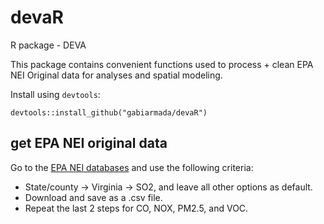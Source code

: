 # devaR
R package - DEVA


This package contains convenient functions used to process + clean EPA NEI Original data for analyses and spatial modeling.

Install using `devtools`:

```
devtools::install_github("gabiarmada/devaR")
```

## get EPA NEI original data 
Go to the [EPA NEI databases](https://www.epa.gov/air-emissions-inventories/national-emissions-inventory-nei) and use the following criteria: 

* State/county &rarr; Virginia &rarr; SO2, and leave all other options as default.
* Download and save as a .csv file.
* Repeat the last 2 steps for CO, NOX, PM2.5, and VOC.

